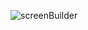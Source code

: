 ![screenBuilder](https://user-images.githubusercontent.com/69279043/128669211-d52bbb23-4302-4292-96a1-eb91a986bcdf.png)
